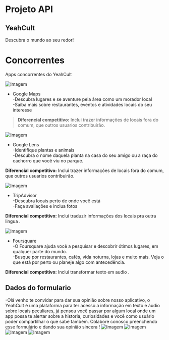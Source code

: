 # Projeto API
## YeahCult
Descubra o mundo ao seu redor!


# Concorrentes
Apps concorrentes do YeahCult

![Imagem](imgs/Google-maps.jpg)
* Google Maps<br>
-Descubra lugares e se aventure pela área como um morador local<br>
-Saiba mais sobre restaurantes, eventos e atividades locais do seu interesse

>**Diferencial competitivo:** Inclui trazer informações de locais fora do comum, que outros usuarios contribuirão.



![Imagem](imgs/google-Lens.png)
* Google Lens<br>
-Identifique plantas e animais<br>
-Descubra o nome daquela planta na casa do seu amigo ou a raça do cachorro que você viu no parque.

**Diferencial competitivo:**  Inclui trazer informações de locais fora do comum, que outros usuarios contribuirão.



![Imagem](imgs/TripAdvisor.png)
* TripAdvisor<br>
-Descubra locais perto de onde você está<br>
-Faça avaliações e inclua fotos

**Diferencial competitivo:** Inclui traduzir informações dos locais pra outra lingua .



![Imagem](imgs/foursquare.png)
* Foursquare<br>
-O Foursquare ajuda você a pesquisar e descobrir ótimos lugares, em qualquer parte do mundo.<br>
-Busque por restaurantes, cafés, vida noturna, lojas e muito mais. Veja o que está por perto ou planeje algo com antecedência.

**Diferencial competitivo:** Inclui transformar texto em audio .

## Dados do formulario
-Olá venho te convidar para dar sua opinião sobre nosso aplicativo, o YeahCult é uma plataforma para ter acesso a informação em texto e áudio sobre locais peculiares, já pensou você passar por algum local onde um app possa te alertar   sobre a historia, curiosidades e você como usuário poder compartilhar o que sabe também. Colabore conosco preenchendo esse formulário e dando sua opinião sincera !
![Imagem](imgs/pergunta1.png)
![Imagem](imgs/pergunta2.png)
![Imagem](imgs/pergunta3.png)
![Imagem](imgs/pergunta4.png)
